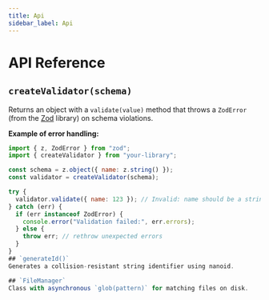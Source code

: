 ```yaml
---
title: Api
sidebar_label: Api
---
```


# API Reference

## `createValidator(schema)`
Returns an object with a `validate(value)` method that throws a `ZodError` (from the [Zod](https://github.com/colinhacks/zod) library) on schema violations.

**Example of error handling:**

```js
import { z, ZodError } from "zod";
import { createValidator } from "your-library";

const schema = z.object({ name: z.string() });
const validator = createValidator(schema);

try {
  validator.validate({ name: 123 }); // Invalid: name should be a string
} catch (err) {
  if (err instanceof ZodError) {
    console.error("Validation failed:", err.errors);
  } else {
    throw err; // rethrow unexpected errors
  }
}
## `generateId()`
Generates a collision-resistant string identifier using nanoid.

## `FileManager`
Class with asynchronous `glob(pattern)` for matching files on disk.

```